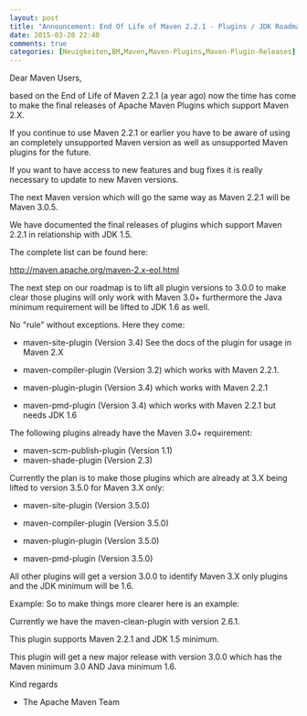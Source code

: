 ```yaml
---
layout: post
title: "Announcement: End Of Life of Maven 2.2.1 - Plugins / JDK Roadmap"
date: 2015-03-20 22:40
comments: true
categories: [Neuigkeiten,BM,Maven,Maven-Plugins,Maven-Plugin-Releases]
---
```

Dear Maven Users,

based on the End of Life of Maven 2.2.1 (a year ago) now the time has
come to make the final releases of Apache Maven Plugins which support
Maven 2.X.

If you continue to use Maven 2.2.1 or earlier you have to be aware of
using an completely unsupported Maven version as well as unsupported
Maven plugins for the future.

If you want to have access to new features and bug fixes it is really
necessary to update to new Maven versions.

The next Maven version which will go the same way as Maven 2.2.1 
will be Maven 3.0.5.

We have documented the final releases of plugins which support Maven
2.2.1 in relationship with JDK 1.5.

The complete list can be found here:

http://maven.apache.org/maven-2.x-eol.html

The next step on our roadmap is to lift all plugin versions to 3.0.0 to
make clear those plugins will only work with Maven 3.0+ furthermore the
Java minimum requirement will be lifted to JDK 1.6 as well.

No "rule" without exceptions. Here they come:

 * maven-site-plugin (Version 3.4)
   See the docs of the plugin for usage in Maven 2.X

 * maven-compiler-plugin (Version 3.2)
   which works with Maven 2.2.1.

 * maven-plugin-plugin (Version 3.4)
   which works with Maven 2.2.1

 * maven-pmd-plugin (Version 3.4)
   which works with Maven 2.2.1 but needs JDK 1.6

The following plugins already have the Maven 3.0+ requirement:

* maven-scm-publish-plugin (Version 1.1)
* maven-shade-plugin (Version 2.3)

Currently the plan is to make those plugins which are already at 3.X
being lifted to version 3.5.0 for Maven 3.X only:

 * maven-site-plugin (Version 3.5.0)

 * maven-compiler-plugin (Version 3.5.0)

 * maven-plugin-plugin (Version 3.5.0)

 * maven-pmd-plugin (Version 3.5.0)

All other plugins will get a version 3.0.0 to identify Maven 3.X only
plugins and the JDK minimum will be 1.6.

Example:
  So to make things more clearer here is an example:

  Currently we have the maven-clean-plugin with version 2.6.1.

  This plugin supports Maven 2.2.1 and JDK 1.5 minimum.

  This plugin will get a new major release with version 3.0.0 
  which has the Maven minimum 3.0 AND Java minimum 1.6.

Kind regards 
- The Apache Maven Team 
